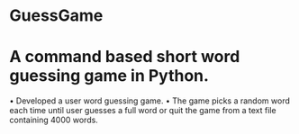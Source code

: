 # GuessGame
# A command based short word guessing game in Python.
• Developed a user word guessing game.
• The game picks a random word each time until user guesses a full word or quit the game from a text file containing 4000 words.
